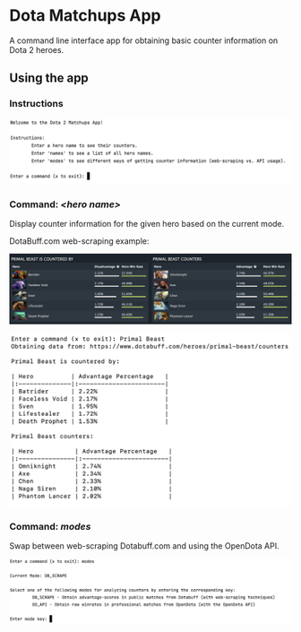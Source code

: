 # Dota Matchups App
A command line interface app for obtaining basic counter information on Dota 2 heroes.

## Using the app

### Instructions

![Instructions Image](./demo_images/instructions.png)


### Command: ***\<hero name\>***
Display counter information for the given hero based on the current mode.

DotaBuff.com web-scraping example:

![Dotabuff Website Image](./demo_images/DB_web_counters.png)

![Dotabuff CLI Image](./demo_images/DB_cli_counters.png)



### Command: ***modes***
Swap between web-scraping Dotabuff.com and using the OpenDota API.

![Modes Menu Image](./demo_images/modes_menu.png)
